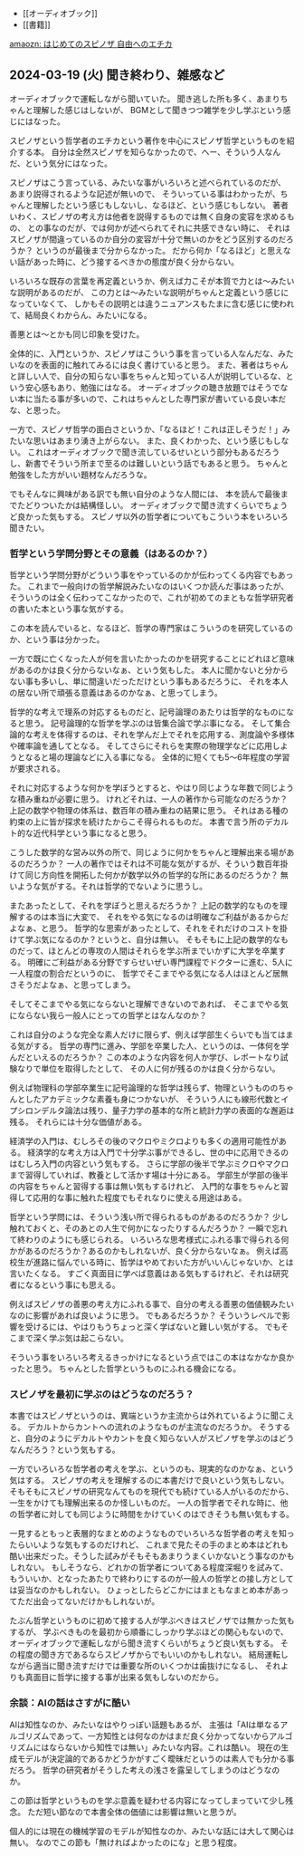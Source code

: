 - [[オーディオブック]]
- [[書籍]]

[amaozn: はじめてのスピノザ 自由へのエチカ](https://amzn.to/3ToJBWt)

## 2024-03-19 (火) 聞き終わり、雑感など

オーディオブックで運転しながら聞いていた。
聞き逃した所も多く、あまりちゃんと理解した感じはしないが、
BGMとして聞きつつ雑学を少し学ぶという感じにはなった。

スピノザという哲学者のエチカという著作を中心にスピノザ哲学というものを紹介する本。
自分は全然スピノザを知らなかったので、へー、そういう人なんだ、という気分にはなった。

スピノザはこう言っている、みたいな事がいろいろと述べられているのだが、
あまり説得されるような記述が無いので、
そういっている事はわかったが、ちゃんと理解したという感じもしないし、なるほど、という感じもしない。
著者いわく、スピノザの考え方は他者を説得するものでは無く自身の変容を求めるもの、
との事なのだが、では何かが述べられてそれに共感できない時に、
それはスピノザが間違っているのか自分の変容が十分で無いのかをどう区別するのだろうか？
というのが最後まで分からなかった。
だから何か「なるほど」と思えない話があった時に、どう接するべきかの態度が良く分からない。

いろいろな既存の言葉を再定義というか、例えば力こそが本質で力とは〜みたいな説明があるのだが、
この力とは〜みたいな説明がちゃんと定義という感じになっていなくて、
しかもその説明とは違うニュアンスもたまに含む感じに使われて、結局良くわからん、みたいになる。

善悪とは〜とかも同じ印象を受けた。

全体的に、入門というか、スピノザはこういう事を言っている人なんだな、みたいなのを表面的に触れてみるには良く書けていると思う。
また、著者はちゃんと詳しい人で、自分の知らない事をちゃんと知っている人が説明しているな、という安心感もあり、勉強にはなる。
オーディオブックの聴き放題ではそうでない本に当たる事が多いので、これはちゃんとした専門家が書いている良い本だな、と思った。

一方で、スピノザ哲学の面白さというか、「なるほど！これは正しそうだ！」みたいな思いはあまり湧き上がらない。
また、良くわかった、という感じもしない。
これはオーディオブックで聞き流しているせいという部分もあるだろうし、新書でそういう所まで至るのは難しいという話でもあると思う。
ちゃんと勉強をした方がいい題材なんだろうな。

でもそんなに興味がある訳でも無い自分のような人間には、
本を読んで最後までたどりついたかは結構怪しい。
オーディオブックで聞き流すくらいでちょうど良かった気もする。
スピノザ以外の哲学者についてもこういう本をいろいろ聞きたい。

### 哲学という学問分野とその意義（はあるのか？）

哲学という学問分野がどういう事をやっているのかが伝わってくる内容でもあった。
これまで一般向けの哲学解説みたいなのはいくつか読んだ事はあったが、そういうのは全く伝わってこなかったので、これが初めてのまともな哲学研究者の書いた本という事な気がする。

この本を読んでいると、なるほど、哲学の専門家はこういうのを研究しているのか、という事は分かった。

一方で既に亡くなった人が何を言いたかったのかを研究することにどれほど意味があるのかは良く分からないなぁ、という気もした。
本人に聞かないと分からない事も多いし、単に間違いだっただけという事もあるだろうに、
それを本人の居ない所で頑張る意義はあるのかなぁ、と思ってしまう。

哲学的な考えで理系の対応するものだと、記号論理のあたりは哲学的なものになると思う。
記号論理的な哲学を学ぶのは皆集合論で学ぶ事になる。
そして集合論的な考えを体得するのは、それを学んだ上でそれを応用する、測度論や多様体や確率論を通してとなる。
そしてさらにそれらを実際の物理学などに応用しようとなると場の理論などに入る事になる。
全体的に短くても5〜6年程度の学習が要求される。

それに対応するような何かを学ぼうとすると、やはり同じような年数で同じような積み重ねが必要に思う。
けれどそれは、一人の著作から可能なのだろうか？
上記の数学や物理の体系は、数百年の積み重ねの結果に思う。
それはある種の約束の上に皆が探求を続けたからこそ得られるものだ。
本書で言う所のデカルト的な近代科学という事になると思う。

こうした数学的な営み以外の所で、同じように何かをちゃんと理解出来る場があるのだろうか？
一人の著作ではそれは不可能な気がするが、そういう数百年掛けて同じ方向性を開拓した何かが数学以外の哲学的な所にあるのだろうか？
無いような気がする。それは哲学的でないように思うし。

またあったとして、それを学ぼうと思えるだろうか？
上記の数学的なものを理解するのは本当に大変で、
それをやる気になるのは明確なご利益があるからだよなぁ、と思う。
哲学的な思索があったとして、それをそれだけのコストを掛けて学ぶ気になるのか？というと、自分は無い。
そもそもに上記の数学的なものだって、ほとんどの専攻の人間はそれらを学ぶ所までいかずに大学を卒業する。
明確にご利益がある分野ですらせいぜい専門課程でドクターに進む、5人に一人程度の割合だというのに、
哲学でそこまでやる気になる人はほとんど居無さそうだよなぁ、と思ってしまう。

そしてそこまでやる気にならないと理解できないのであれば、
そこまでやる気にならない我ら一般人にとっての哲学とはなんなのか？

これは自分のような完全な素人だけに限らず、例えば学部生くらいでも当てはまる気がする。
哲学の専門に進み、学部を卒業した人、というのは、一体何を学んだといえるのだろうか？
この本のような内容を何人か学び、レポートなり試験なりで単位を取得したとして、
その人に何が残るのかは良く分からない。

例えば物理科の学部卒業生に記号論理的な哲学は残らず、物理というもののちゃんとしたアカデミックな素養も身につかないが、
そういう人にも線形代数とイプシロンデルタ論法は残り、量子力学の基本的な所と統計力学の表面的な邂逅は残る。
それらには十分な価値がある。

経済学の入門は、むしろその後のマクロやミクロよりも多くの適用可能性がある。
経済学的な考え方は入門で十分学ぶ事ができるし、世の中に応用できるのはむしろ入門の内容という気もする。
さらに学部の後半で学ぶミクロやマクロまで習得していれば、教養として活かす場は十分にある。
学部生が学部の後半の内容をちゃんと習得する事は無い気もするけれど、
入門的な事をちゃんと習得して応用的な事に触れた程度でもそれなりに使える用途はある。

哲学という学問には、そういう浅い所で得られるものがあるのだろうか？
少し触れておくと、そのあとの人生で何かになったりするんだろうか？
一瞬で忘れて終わりのようにも感じられる。
いろいろな思考様式にふれる事で得られる何かがあるのだろうか？あるのかもしれないが、良く分からないなぁ。
例えば高校生が進路に悩んでいる時に、哲学はやめておいた方がいいんじゃないか、とは言いたくなる。
すごく真面目に学べば意義はある気もするけれど、それは研究者になるという事にも思える。

例えばスピノザの善悪の考え方にふれる事で、自分の考える善悪の価値観みたいなのに影響があれば良いように思う。
でもあるだろうか？
そういうレベルで影響を受けるには、やはりもうちょっと深く学ばないと難しい気がする。
でもそこまで深く学ぶ気は起こらない。

そういう事をいろいろ考えるきっかけになるという点ではこの本はなかなか良かったと思う。
ちゃんとした哲学というものにふれる機会になる。

### スピノザを最初に学ぶのはどうなのだろう？

本書ではスピノザというのは、異端というか主流からは外れているように聞こえる。
デカルトからカントへの流れのようなものが主流なのだろうか。
そうすると、自分のようにデカルトやカントを良く知らない人がスピノザを学ぶのはどうなんだろう？という気もする。

一方でいろいろな哲学者の考えを学ぶ、というのも、現実的なのかなぁ、という気はする。
スピノザの考えを理解するのに本書だけで良いという気もしない。
そもそもにスピノザの研究なんてものを現代でも続けている人がいるのだから、一生をかけても理解出来るのか怪しいものだ。
一人の哲学者でそれな時に、他の哲学者に対しても同じように時間をかけていくのはできそうも無い気もする。

一見するともっと表層的なまとめのようなものでいろいろな哲学者の考えを知ったらいいような気もするのだけれど、
これまで見たその手のまとめ本はどれも酷い出来だった。そうした試みがそもそもあまりうまくいかないとう事なのかもしれない。
もしそうなら、どれかの哲学者についてある程度深堀りを試みて、もういいか、となったあたりで終わりにするのが一般人の哲学との接し方としては妥当なのかもしれない。
ひょっとしたらどこかにはまともなまとめ本があってただ出会ってないだけかもしれないが。

たぶん哲学というものに初めて接する人が学ぶべきはスピノザでは無かった気もするが、
学ぶべきものを最初から順番にしっかり学ぶほどの関心もないので、
オーディオブックで運転しながら聞き流すくらいがちょうど良い気もする。
その程度の聞き方であるならスピノザからでもいいのかもしれない。
結局運転しながら適当に聞き流すだけでは重要な所のいくつかは歯抜けになるし、
それよりも真面目に哲学に接する事が出来る気もしないのだから。

### 余談：AIの話はさすがに酷い

AIは知性なのか、みたいなはやりっぽい話題もあるが、
主張は「AIは単なるアルゴリズムであって、一方知性とは何なのかはまだ良く分かってないからアルゴリズムにはならないから知性では無い」みたいな内容。これは酷い。
現在の生成モデルが決定論的であるかどうかがすごく曖昧だというのは素人でも分かる事だろう。
哲学の研究者がそうした考えの浅さを露呈してしまうのはどうなのか。

この節は哲学というものを学ぶ意義を疑わせる内容になってしまっていて少し残念。
ただ短い節なので本書全体の価値には影響は無いと思うが。

個人的には現在の機械学習のモデルが知性なのか、みたいな話には大して関心は無い。
なのでこの節も「無ければよかったのにな」と思う程度。